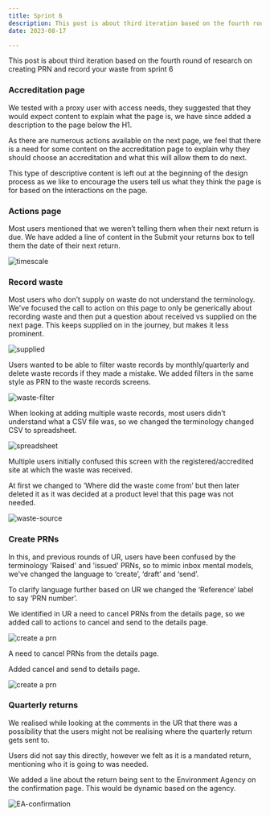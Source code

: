 ```yaml
---
title: Sprint 6 
description: This post is about third iteration based on the fourth round of research on creating PRN and record your waste from sprint 6
date: 2023-08-17

---
```




This post is about third iteration based on the fourth round of research on creating PRN and record your waste from sprint 6

### Accreditation page

We tested with a proxy user with access needs, they suggested that they would expect content to explain what the page is, we have since added a description to the page below the H1.  

As there are numerous actions available on the next page, we feel that there is a need for some content on the accreditation page to explain why they should choose an accreditation and what this will allow them to do next.   

This type of descriptive content is left out at the beginning of the design process as we like to encourage the users tell us what they think the page is for based on the interactions on the page.  

### Actions page

Most users mentioned that we weren’t telling them when their next return is due. We have added a line of content in the Submit your returns box to tell them the date of their next return.  


![timescale](/timescale.png)


### Record waste

Most users who don’t supply on waste do not understand the terminology. We've focused the call to action on this page to only be generically about recording waste and then put a question about received vs supplied on the next page. This keeps supplied on in the journey, but makes it less prominent.  

![supplied](/supplied.png)



Users wanted to be able to filter waste records by monthly/quarterly and delete waste records if they made a mistake. We added filters in the same style as PRN to the waste records screens.

![waste-filter](/waste-filter.png)


When looking at adding multiple waste records, most users didn’t understand what a CSV file was, so we changed the terminology changed CSV to spreadsheet.

![spreadsheet](/spreadsheet.png)


Multiple users initially confused this screen with the registered/accredited site at which the waste was received.

At first we changed to ‘Where did the waste come from’ but then later deleted it as it was decided at a product level that this page was not needed.

![waste-source](/wastesource.png)

### Create PRNs



In this, and previous rounds of UR, users have been confused by the terminology 'Raised' and 'issued' PRNs, so to mimic inbox mental models, we've changed the language to ‘create’, ‘draft’ and ‘send’.


To clarify language further based on UR we changed the ‘Reference’ label to say ‘PRN number’.

We identified in UR a need to cancel PRNs from the details page, so we added call to actions to cancel and send to the details page.

![create a prn ](/create-prn.png)


A need to cancel PRNs from the details page.

Added cancel and send to details page.



![create a prn ](/cancel-prn.png)


### Quarterly returns
We realised while looking at the comments in the UR that there was a possibility that the users might not be realising where the quarterly return gets sent to.  

Users did not say this directly, however we felt as it is a mandated return, mentioning who it is going to was needed.  

We added a line about the return being sent to the Environment Agency on the confirmation page. This would be dynamic based on the agency.  


![EA-confirmation ](/EA-confirmation.png)
